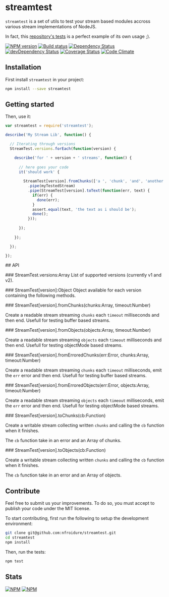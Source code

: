 # streamtest

`streamtest` is a set of utils to test your stream based modules accross various
 stream implementations of NodeJS.

In fact, this [repository's tests](https://github.com/nfroidure/streamtest/blob/master/tests/index.mocha.js)
 is a perfect example of its own usage ;).

[![NPM version](https://badge.fury.io/js/streamtest.png)](https://npmjs.org/package/streamtest) [![Build status](https://secure.travis-ci.org/nfroidure/streamtest.png)](https://travis-ci.org/nfroidure/streamtest) [![Dependency Status](https://david-dm.org/nfroidure/streamtest.png)](https://david-dm.org/nfroidure/streamtest) [![devDependency Status](https://david-dm.org/nfroidure/streamtest/dev-status.png)](https://david-dm.org/nfroidure/streamtest#info=devDependencies) [![Coverage Status](https://coveralls.io/repos/nfroidure/streamtest/badge.png?branch=master)](https://coveralls.io/r/nfroidure/streamtest?branch=master) [![Code Climate](https://codeclimate.com/github/nfroidure/streamtest.png)](https://codeclimate.com/github/nfroidure/streamtest)

## Installation

First install `streamtest` in your project:
```sh
npm install --save streamtest
```

## Getting started

Then, use it:

```js
var streamtest = require('streamtest');

describe('My Stream Lib', function() {

  // Iterating through versions
  StreamTest.versions.forEach(function(version) {

    describe('for ' + version + ' streams', function() {
    
      // here goes your code
      it('should work' {
      
        StreamTest[version].fromChunks(['a ', 'chunk', 'and', 'another'])
          .pipe(myTestedStream)
          .pipe(StreamTest[version].toText(function(err, text) {
            if(err) {
              done(err);
            }
            assert.equal(text, 'the text as i should be');
            done();
          }));
      
      });
    
    });

  });

});
```


## API

### StreamTest.versions:Array
List of supported versions (currently v1 and v2).

### StreamTest[version]:Object
Object available for each version containing the following methods.

### StreamTest[version].fromChunks(chunks:Array, timeout:Number)

Create a readable stream streaming `chunks` each `timeout` milliseconds and then
 end. Usefull for testing buffer based streams.

### StreamTest[version].fromObjects(objects:Array, timeout:Number)

Create a readable stream streaming `objects` each `timeout` milliseconds and
 then end. Usefull for testing objectMode based streams.

### StreamTest[version].fromErroredChunks(err:Error, chunks:Array, timeout:Number)

Create a readable stream streaming `chunks` each `timeout` milliseconds, emit
 the `err` error and then end. Usefull for testing buffer based streams.

### StreamTest[version].fromErroredObjects(err:Error, objects:Array, timeout:Number)

Create a readable stream streaming `objects` each `timeout` milliseconds, emit
 the `err` error and then end. Usefull for testing objectMode based streams.

### StreamTest[version].toChunks(cb:Function)

Create a writable stream collecting written `chunks` and calling the `cb`
 function when it finishes.

The `cb` function take in an error and an Array of chunks.

### StreamTest[version].toObjects(cb:Function)

Create a writable stream collecting written `chunks` and calling the `cb`
 function when it finishes.

The `cb` function take in an error and an Array of objects.

## Contribute

Feel free to submit us your improvements. To do so, you must accept to publish
 your code under the MIT license.

To start contributing, first run the following to setup the development
 environment:
```sh
git clone git@github.com:nfroidure/streamtest.git
cd streamtest
npm install
```

Then, run the tests:
```sh
npm test
```

## Stats
[![NPM](https://nodei.co/npm/streamtest.png?downloads=true&stars=true)](https://nodei.co/npm/streamtest/)
[![NPM](https://nodei.co/npm-dl/streamtest.png)](https://nodei.co/npm/streamtest/)

